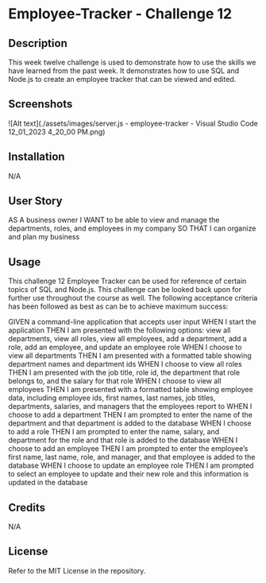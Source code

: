 # Employee-Tracker - Challenge 12

## Description

This week twelve challenge is used to demonstrate how to use the skills we have learned from the past week. It demonstrates how to use SQL and Node.js to create an employee tracker that can be viewed and edited.

## Screenshots
![Alt text](./assets/images/server.js - employee-tracker - Visual Studio Code 12_01_2023 4_20_00 PM.png)


## Installation

N/A

## User Story
AS A business owner
I WANT to be able to view and manage the departments, roles, and employees in my company
SO THAT I can organize and plan my business

## Usage

This challenge 12 Employee Tracker can be used for reference of certain topics of SQL and Node.js. This challenge can be looked back upon for further use throughout the course as well. The following acceptance criteria has been followed as best as can be to achieve maximum success:

GIVEN a command-line application that accepts user input
WHEN I start the application
THEN I am presented with the following options: view all departments, view all roles, view all employees, add a department, add a role, add an employee, and update an employee role
WHEN I choose to view all departments
THEN I am presented with a formatted table showing department names and department ids
WHEN I choose to view all roles
THEN I am presented with the job title, role id, the department that role belongs to, and the salary for that role
WHEN I choose to view all employees
THEN I am presented with a formatted table showing employee data, including employee ids, first names, last names, job titles, departments, salaries, and managers that the employees report to
WHEN I choose to add a department
THEN I am prompted to enter the name of the department and that department is added to the database
WHEN I choose to add a role
THEN I am prompted to enter the name, salary, and department for the role and that role is added to the database
WHEN I choose to add an employee
THEN I am prompted to enter the employee’s first name, last name, role, and manager, and that employee is added to the database
WHEN I choose to update an employee role
THEN I am prompted to select an employee to update and their new role and this information is updated in the database

## Credits

N/A

## License

Refer to the MIT License in the repository.

